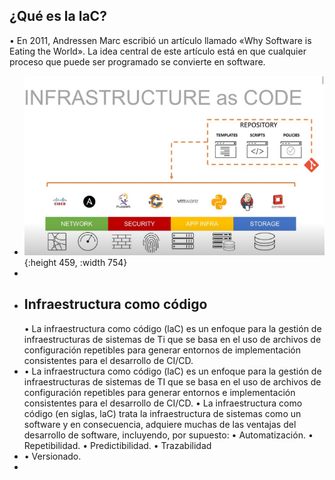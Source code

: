 ## ¿Qué es la laC?
• En 2011, Andressen Marc escribió un artículo llamado «Why Software is Eating the World». La idea central de este artículo está en que cualquier proceso que puede ser programado se convierte en software.
- ![ScreenShot Tool -20240530131853.png](../assets/ScreenShot_Tool_-20240530131853_1717089563378_0.png){:height 459, :width 754}
-
- ## Infraestructura como código
  • La infraestructura como código (laC) es un enfoque para la gestión de infraestructuras de sistemas de
  Ti que se basa en el uso de archivos de configuración repetibles para generar entornos de implementación consistentes para el desarrollo de CI/CD.
- • La infraestructura como código (laC) es un enfoque para la gestión de infraestructuras de sistemas de
  TI que se basa en el uso de archivos de configuración repetibles para generar entornos e
  implementación consistentes para el desarrollo de CI/CD.
  • La infraestructura como código (en siglas, laC) trata la infraestructura de sistemas como un software y
  en consecuencia, adquiere muchas de las ventajas del desarrollo de software, incluyendo, por supuesto:
  • Automatización.
  • Repetibilidad.
  • Predictibilidad.
  • Trazabilidad
- • Versionado.
-